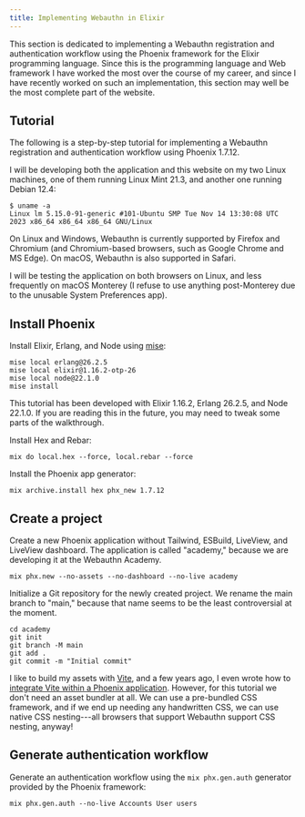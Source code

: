 ```yaml
---
title: Implementing Webauthn in Elixir
---
```


This section is dedicated to implementing a Webauthn registration and authentication workflow using the Phoenix framework for the Elixir programming language.
Since this is the programming language and Web framework I have worked the most over the course of my career, and since I have recently worked on such an implementation, this section may well be the most complete part of the website.

## Tutorial

The following is a step-by-step tutorial for implementing a Webauthn registration and authentication workflow using Phoenix 1.7.12.

I will be developing both the application and this website on my two Linux machines, one of them running Linux Mint 21.3, and another one running Debian 12.4:

```plain
$ uname -a
Linux lm 5.15.0-91-generic #101-Ubuntu SMP Tue Nov 14 13:30:08 UTC 2023 x86_64 x86_64 x86_64 GNU/Linux
```

On Linux and Windows, Webauthn is currently supported by Firefox and Chromium (and Chromium-based browsers, such as Google Chrome and MS Edge).
On macOS, Webauthn is also supported in Safari.

I will be testing the application on both browsers on Linux, and less frequently on macOS Monterey (I refuse to use anything post-Monterey due to the unusable System Preferences app).

## Install Phoenix

Install Elixir, Erlang, and Node using [mise](https://mise.jdx.dev/):

```plain
mise local erlang@26.2.5
mise local elixir@1.16.2-otp-26
mise local node@22.1.0
mise install
```

This tutorial has been developed with Elixir 1.16.2, Erlang 26.2.5, and Node 22.1.0. If you are reading this in the future, you may need to tweak some parts of the walkthrough.

Install Hex and Rebar:

```plain
mix do local.hex --force, local.rebar --force
```

Install the Phoenix app generator:

```shell
mix archive.install hex phx_new 1.7.12
```

## Create a project

Create a new Phoenix application without Tailwind, ESBuild, LiveView, and LiveView dashboard.
The application is called "academy," because we are developing it at the Webauthn Academy.

```shell
mix phx.new --no-assets --no-dashboard --no-live academy
```

Initialize a Git repository for the newly created project. We rename the main branch to "main," because that name seems to be the least controversial at the moment.

```plain
cd academy
git init
git branch -M main
git add .
git commit -m "Initial commit"
```

I like to build my assets with [Vite](https://vitejs.dev/), and a few years ago, I even wrote how to [integrate Vite within a Phoenix application](https://moroz.dev/blog/integrating-vite-js-with-phoenix-1-6/).
However, for this tutorial we don't need an asset bundler at all. We can use a pre-bundled CSS framework, and if we end up needing any handwritten CSS, we can use native CSS nesting---all browsers that support Webauthn support CSS nesting, anyway!

## Generate authentication workflow

Generate an authentication workflow using the `mix phx.gen.auth` generator provided by the Phoenix framework:

```plain
mix phx.gen.auth --no-live Accounts User users
```
